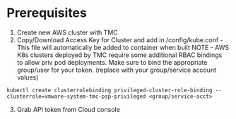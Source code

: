 # Prerequisites
1. Create new AWS cluster with TMC
2. Copy/Download Access Key for Cluster and add in /config/kube.conf - This file will automatically be added to container when built
NOTE - AWS K8s clusters deployed by TMC require some additional RBAC bindings to allow priv pod deployments. Make sure to bind the appropriate group/user for your token. (replace with your group/service account values)
```
kubectl create clusterrolebinding privileged-cluster-role-binding --clusterrole=vmware-system-tmc-psp-privileged <group/service-acct>
```
3. Grab API token from Cloud console 